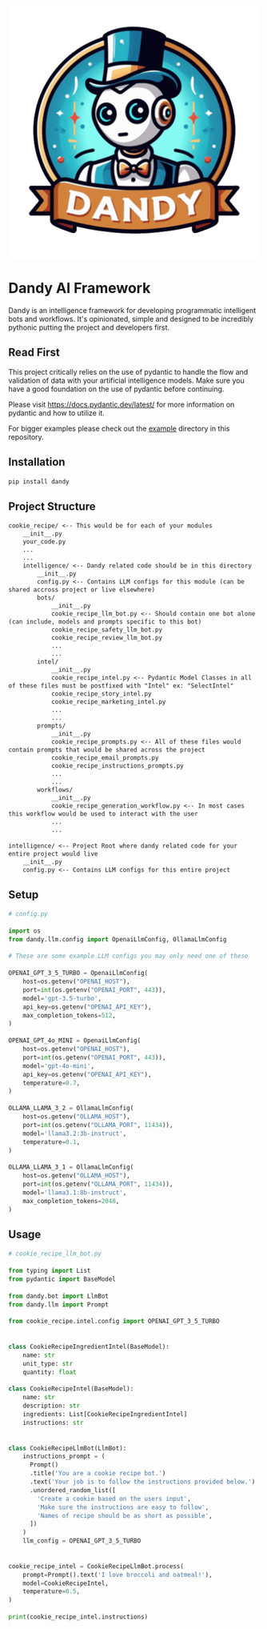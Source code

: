 <p align="center">
  <img src="./docs/images/dandy_logo_512.png" alt="Dandy AI Framework">
</p>


# Dandy AI Framework
Dandy is an intelligence framework for developing programmatic intelligent bots and workflows. 
It's opinionated, simple and designed to be incredibly pythonic putting the project and developers first.

## Read First

This project critically relies on the use of pydantic to handle the flow and validation of data with your artificial intelligence models. 
Make sure you have a good foundation on the use of pydantic before continuing.

Please visit https://docs.pydantic.dev/latest/ for more information on pydantic and how to utilize it.

For bigger examples please check out the [example](https://github.com/stratusadv/dandy/tree/main/example) directory in this repository.

## Installation

``` bash
pip install dandy
```

## Project Structure

```
cookie_recipe/ <-- This would be for each of your modules
    __init__.py
    your_code.py
    ...
    ...
    intelligence/ <-- Dandy related code should be in this directory
        __init__.py
        config.py <-- Contains LLM configs for this module (can be shared accross project or live elsewhere)
        bots/
            __init__.py
            cookie_recipe_llm_bot.py <-- Should contain one bot alone (can include, models and prompts specific to this bot)
            cookie_recipe_safety_llm_bot.py
            cookie_recipe_review_llm_bot.py
            ...
            ...
        intel/
            __init__.py
            cookie_recipe_intel.py <-- Pydantic Model Classes in all of these files must be postfixed with "Intel" ex: "SelectIntel"
            cookie_recipe_story_intel.py
            cookie_recipe_marketing_intel.py
            ...
            ...
        prompts/
            __init__.py
            cookie_recipe_prompts.py <-- All of these files would contain prompts that would be shared across the project
            cookie_recipe_email_prompts.py
            cookie_recipe_instructions_prompts.py
            ...
            ...     
        workflows/
            __init__.py
            cookie_recipe_generation_workflow.py <-- In most cases this workflow would be used to interact with the user
            ...
            ...
            
intelligence/ <-- Project Root where dandy related code for your entire project would live
    __init__.py
    config.py <-- Contains LLM configs for this entire project
```

## Setup

```python
# config.py

import os
from dandy.llm.config import OpenaiLlmConfig, OllamaLlmConfig

# These are some example LLM configs you may only need one of these

OPENAI_GPT_3_5_TURBO = OpenaiLlmConfig(
    host=os.getenv("OPENAI_HOST"),
    port=int(os.getenv("OPENAI_PORT", 443)),
    model='gpt-3.5-turbo',
    api_key=os.getenv("OPENAI_API_KEY"),
    max_completion_tokens=512,
)

OPENAI_GPT_4o_MINI = OpenaiLlmConfig(
    host=os.getenv("OPENAI_HOST"),
    port=int(os.getenv("OPENAI_PORT", 443)),
    model='gpt-4o-mini',
    api_key=os.getenv("OPENAI_API_KEY"),
    temperature=0.7,
)

OLLAMA_LLAMA_3_2 = OllamaLlmConfig(
    host=os.getenv("OLLAMA_HOST"),
    port=int(os.getenv("OLLAMA_PORT", 11434)),
    model='llama3.2:3b-instruct',
    temperature=0.1,
)

OLLAMA_LLAMA_3_1 = OllamaLlmConfig(
    host=os.getenv("OLLAMA_HOST"),
    port=int(os.getenv("OLLAMA_PORT", 11434)),
    model='llama3.1:8b-instruct',
    max_completion_tokens=2048,
)
```

## Usage

```python
# cookie_recipe_llm_bot.py

from typing import List
from pydantic import BaseModel

from dandy.bot import LlmBot
from dandy.llm import Prompt

from cookie_recipe.intel.config import OPENAI_GPT_3_5_TURBO


class CookieRecipeIngredientIntel(BaseModel):
    name: str
    unit_type: str
    quantity: float

class CookieRecipeIntel(BaseModel):
    name: str
    description: str
    ingredients: List[CookieRecipeIngredientIntel]
    instructions: str

    
class CookieRecipeLlmBot(LlmBot):
    instructions_prompt = (
      Prompt()
      .title('You are a cookie recipe bot.')
      .text('Your job is to follow the instructions provided below.')
      .unordered_random_list([
        'Create a cookie based on the users input',
        'Make sure the instructions are easy to follow',
        'Names of recipe should be as short as possible',
      ])
    )
    llm_config = OPENAI_GPT_3_5_TURBO

    
cookie_recipe_intel = CookieRecipeLlmBot.process(
    prompt=Prompt().text('I love broccoli and oatmeal!'),
    model=CookieRecipeIntel,
    temperature=0.5,
)

print(cookie_recipe_intel.instructions)
```
